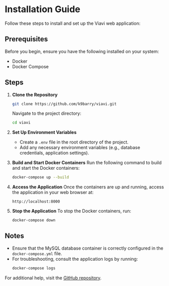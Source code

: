 # Installation Guide

Follow these steps to install and set up the Viavi web application:

## Prerequisites
Before you begin, ensure you have the following installed on your system:
- Docker
- Docker Compose

## Steps

1. **Clone the Repository**
   ```bash
   git clone https://github.com/k9barry/viavi.git
   ```
   Navigate to the project directory:
   ```bash
   cd viavi
   ```

2. **Set Up Environment Variables**
   - Create a `.env` file in the root directory of the project.
   - Add any necessary environment variables (e.g., database credentials, application settings).

3. **Build and Start Docker Containers**
   Run the following command to build and start the Docker containers:
   ```bash
   docker-compose up --build
   ```

4. **Access the Application**
   Once the containers are up and running, access the application in your web browser at:
   ```
   http://localhost:8000
   ```

5. **Stop the Application**
   To stop the Docker containers, run:
   ```bash
   docker-compose down
   ```

## Notes
- Ensure that the MySQL database container is correctly configured in the `docker-compose.yml` file.
- For troubleshooting, consult the application logs by running:
  ```bash
  docker-compose logs
  ```

For additional help, visit the [GitHub repository](https://github.com/k9barry/viavi).